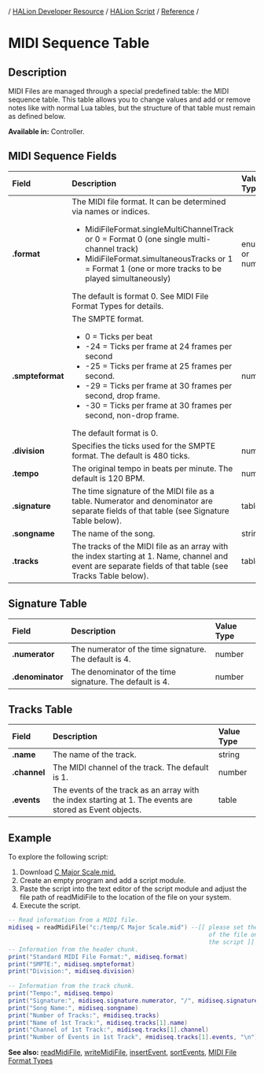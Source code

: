 / [HALion Developer Resource](../../HALion-Developer-Resource.md) / [HALion Script](./HALion-Script.md) / [Reference](./Reference.md) /

# MIDI Sequence Table

## Description

MIDI Files are managed through a special predefined table: the MIDI sequence table. This table allows you to change values and add or remove notes like with normal Lua tables, but the structure of that table must remain as defined below.

**Available in:** Controller.

## MIDI Sequence Fields

|Field|Description|Value Type|
|:-|:-|:-|
|**.format**|The MIDI file format. It can be determined via names or indices.<ul><li>MidiFileFormat.singleMultiChannelTrack or 0 = Format 0 (one single multi-channel track)</li><li>MidiFileFormat.simultaneousTracks or 1 = Format 1 (one or more tracks to be played simultaneously)</li></ul>The default is format 0. See MIDI File Format Types for details.|enum or number|
|**.smpteformat**|The SMPTE format.<ul><li>0 = Ticks per beat</li><li>-24 = Ticks per frame at 24 frames per second</li><li>-25 = Ticks per frame at 25 frames per second.</li><li>-29 = Ticks per frame at 30 frames per second, drop frame.</li><li>-30 = Ticks per frame at 30 frames per second, non-drop frame.</li></ul>The default format is 0.|number|
|**.division**|Specifies the ticks used for the SMPTE format. The default is 480 ticks.|number|
|**.tempo**|The original tempo in beats per minute. The default is 120 BPM.|number|
|**.signature**|The time signature of the MIDI file as a table. Numerator and denominator are separate fields of that table (see Signature Table below).|table|
|**.songname**|The name of the song.|string|
|**.tracks**|The tracks of the MIDI file as an array with the index starting at 1. Name, channel and event are separate fields of that table (see Tracks Table below).|table|

## Signature Table

|Field|Description|Value Type|
|:-|:-|:-|
|**.numerator**|The numerator of the time signature. The default is 4.|number|
|**.denominator**|The denominator of the time signature. The default is 4.|number|

## Tracks Table

|Field|Description|Value Type|
|:-|:-|:-|
|**.name**|The name of the track.|string|
|**.channel**|The MIDI channel of the track. The default is 1.|number|
|**.events**|The events of the track as an array with the index starting at 1. The events are stored as Event objects.|table|

## Example

To explore the following script:

1. Download [C Major Scale.mid.](../mid/C%20Major%20Scale.mid)
1. Create an empty program and add a script module.
1. Paste the script into the text editor of the script module and adjust the file path of readMidiFile to the location of the file on your system.
1. Execute the script.

```lua
-- Read information from a MIDI file.
midiseq = readMidiFile("c:/temp/C Major Scale.mid") --[[ please set the file path to the location
                                                         of the file on your system before you run
                                                         the script ]]
-- Information from the header chunk.
print("Standard MIDI File Format:", midiseq.format)
print("SMPTE:", midiseq.smpteformat)
print("Division:", midiseq.division)
 
-- Information from the track chunk.
print("Tempo:", midiseq.tempo)
print("Signature:", midiseq.signature.numerator, "/", midiseq.signature.denominator)
print("Song Name:", midiseq.songname)
print("Number of Tracks:", #midiseq.tracks)
print("Name of 1st Track:", midiseq.tracks[1].name)
print("Channel of 1st Track:", midiseq.tracks[1].channel)
print("Number of Events in 1st Track", #midiseq.tracks[1].events, "\n")
```

**See also:** [readMidiFile](./readMidiFile.md), [writeMidiFile](./writeMidiFile.md), [insertEvent](./insertEvent.md), [sortEvents](./sortEvents.md), [MIDI File Format Types](./MIDI-File-Format-Types.md)